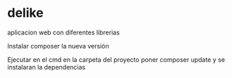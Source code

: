 # delike
aplicacion web con diferentes librerias


Instalar composer la nueva versión

Ejecutar en el cmd en la carpeta del proyecto poner composer update y se instalaran la dependencias 
